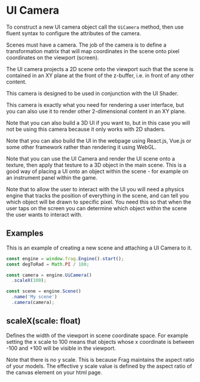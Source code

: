 # UI Camera
To construct a new UI camera object call the `UiCamera` 
method, then use fluent syntax to configure the attributes of the camera.

Scenes must have a camera. The job of the camera is to define a 
transformation matrix that will map coordinates in the scene onto 
pixel coordinates on the viewport (screen).

The UI camera projects a 2D scene onto the viewport such that the 
scene is contained in an XY plane at the front of the z-buffer, i.e.
in front of any other content.

This camera is designed to be used in conjunction with the UI Shader.

This camera is exactly what you need for rendering a user interface, but
you can also use it to render other 2-dimensional content in an XY plane.

Note that you can also build a 3D UI if you want to, but in this case you
will not be using this camera because it only works with 2D shaders.

Note that you can also build the UI in the webpage using React.js, 
Vue.js or some other framework rather than rendering it using WebGL.

Note that you can use the UI Camera and render the UI scene onto a texture,
then apply that testure to a 3D object in the main scene. This is a good
way of placing a UI onto an object within the scene - for example on an
instrument panel within the game.

Note that to allow the user to interact with the UI you will need a physics
engine that tracks the position of everything in the scene, and can tell
you which object will be drawn to specific pixel. You need this so that
when the user taps on the screen you can determine which object within the
scene the user wants to interact with.

## Examples
This is an example of creating a new scene and attaching a UI Camera
to it.

```javascript
const engine = window.frag.Engine().start();
const degToRad = Math.PI / 180;

const camera = engine.UiCamera()
  .scaleX(100);

const scene = engine.Scene()
  .name('My scene')
  .camera(camera);
```

## scaleX(scale: float)
Defines the width of the viewport in scene coordinate space. For example setting
the x scale to 100 means that objects whose x coordinate is between -100 and +100
will be visible in the viewport.

Note that there is no y scale. This is because Frag maintains the aspect ratio of
your models. The effective y scale value is defined by the aspect ratio of the
canvas element on your html page.
